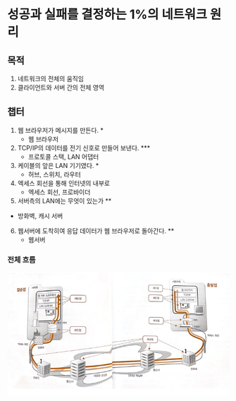 # 성공과 실패를 결정하는 1%의 네트워크 원리

## 목적
1. 네트워크의 전체의 움직임
2. 클라이언트와 서버 간의 전체 영역


## 챕터
1. 웹 브라우저가 메시지를 만든다. *
   - 웹 브라우저
2. TCP/IP의 데이터를 전기 신호로 만들어 보낸다. ***
   - 프로토콜 스택, LAN 어댑터
3. 케이블의 앞은 LAN 기기였다. *
   - 허브, 스위치, 라우터
4. 엑세스 회선을 통해 인터넷의 내부로
   - 엑세스 회선, 프로바이더 
5. 서버측의 LAN에는 무엇이 있는가 **
  - 방화벽, 캐시 서버
6. 웹서버에 도착히여 응답 데이터가 웹 브라우저로 돌아간다. **
   - 웹서버

### 전체 흐름
![전체 흐름](asset/stream_network.PNG)